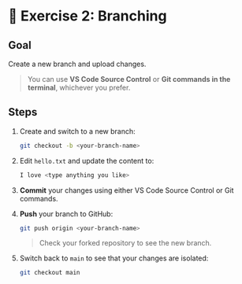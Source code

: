 # 🧪 Exercise 2: Branching

## Goal
Create a new branch and upload changes.  
> You can use **VS Code Source Control** or **Git commands in the terminal**, whichever you prefer.

## Steps

1. Create and switch to a new branch:

   ```bash
   git checkout -b <your-branch-name>
   ```

2. Edit `hello.txt` and update the content to:

   ```bash
   I love <type anything you like>
   ```

3. **Commit** your changes using either VS Code Source Control or Git commands.

4. **Push** your branch to GitHub:

   ```bash
   git push origin <your-branch-name>
   ```

   > Check your forked repository to see the new branch.

5. Switch back to `main` to see that your changes are isolated:

   ```bash
   git checkout main
   ```